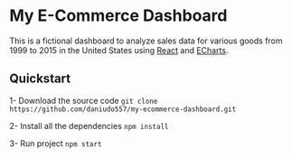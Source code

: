 # My E-Commerce Dashboard
This is a fictional dashboard to analyze sales data for various goods from 1999 to 2015 in the United States using [React](https://github.com/facebook/react) and [ECharts](https://github.com/apache/incubator-echarts).


## Quickstart

1- Download the source code
`git clone https://github.com/daniudo557/my-ecommerce-dashboard.git`

2- Install all the dependencies
`npm install`
  
3- Run project
`npm start`
